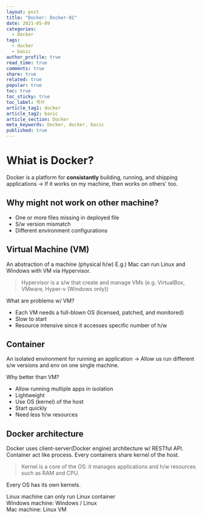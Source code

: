 ```yaml
---
layout: post
title: "Docker: Docker-01"
date: 2021-05-09
categories:
  - Docker
tags:
  - docker
  - basic
author_profile: true
read_time: true
comments: true
share: true
related: true
popular: true
toc: true
toc_sticky: true
toc_label: 목차
article_tag1: docker
article_tag2: basic
article_section: Docker
meta_keywords: Docker, docker, basic
published: true
---
```


# Whiat is Docker?

Docker is a platform for __consistantly__ building, running, and shipping applications &rightarrow; If it works on my machine, then works on others' too.

## Why might not work on other machine?

- One or more files missing in deployed file
- S/w version mismatch
- Different environment configurations

## Virtual Machine (VM)

An abstraction of a machine (physical h/w)
E.g.) Mac can run Linux and Windows with VM via Hypervisor.
> Hypervisor is a s/w that create and manage VMs (e.g. VirtualBox, VMware, Hyper-v (Windows only))

What are problems w/ VM?

- Each VM needs a full-blown OS (licensed, patched, and monitored)
- Slow to start
- Resource intensive since it accesses specific number of h/w

## Container

An isolated environment for running an application &rightarrow; Allow us run different s/w versions and env on one single machine.

Why better than VM?

- Allow running multiple apps in isolation
- Lightweight
- Use OS (kernel) of the host
- Start quickly
- Need less h/w resources

## Docker architecture

Docker uses client-server(Docker engine) architecture w/ RESTful API.
Container act like process. Every containers share kernel of the host.
> Kernel is a core of the OS: it manages applications and h/w resources such as RAM and CPU.

Every OS has its own kernels.

Linux machine can only run Linux container<br>
Windows machine: Windows / Linux<br>
Mac machine: Linux VM<br>